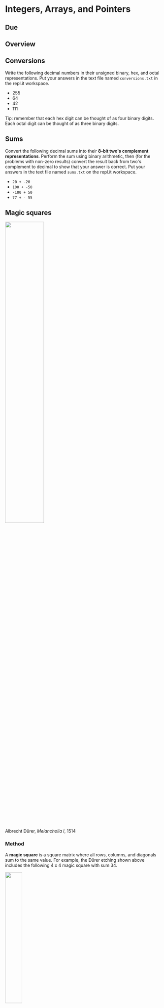 # Integers, Arrays, and Pointers

## Due

## Overview

## Conversions

Write the following decimal numbers in their unsigned binary, hex, and octal representations. Put your answers in the text file named `conversions.txt` in
the repl.it workspace.

- 255
- 64
- 42
- 111

Tip: remember that each hex digit can be thought of as four binary digits. Each octal digit can be thought of as three binary digits.

## Sums

Convert the following decimal sums into their **8-bit two's complement representations**. Perform the sum using binary arithmetic, then
(for the problems with non-zero results) convert the result back from two's complement to decimal to show that your answer is correct. Put your
answers in the text file named `sums.txt` on the repl.it workspace.

- `20 + -20`
- `100 + -50`
- `-100 + 50`
- `77 + - 55`


## Magic squares

<img src="https://upload.wikimedia.org/wikipedia/commons/thumb/1/18/D%C3%BCrer_Melancholia_I.jpg/1280px-D%C3%BCrer_Melancholia_I.jpg" width="50%" />

Albrecht Dürer, *Melancholia I*, 1514

### Method

A **magic square** is a square matrix where all rows, columns, and diagonals sum to the same value. For example, the Dürer etching shown above includes the following 4 x 4 magic square with sum 34.

<img src="https://upload.wikimedia.org/wikipedia/commons/7/7e/Albrecht_D%C3%BCrer_-_Melencolia_I_%28detail%29.jpg" width="33%" />

There are a number of methods, some of ancient origin, for generating magic squares. [The Wikipedia article has extensive information](https://en.wikipedia.org/wiki/Magic_square). The most well-known is called the **Siamese method**. It was brought to Europe by the French diplomat
Simon de la Loubère in 1688 who learned of it during his trip as an ambassador to the Kingdom of Siam. The method probably originated in India; 
De la Loubère returned from Siam with documents describing other aspects of Indian science, including some of the first information on Indian
astronomy ever brought to Europe. Again, [Wikipedia has you
covered](https://en.wikipedia.org/wiki/Siamese_method) if you want more details.

The Siamese method generates an *n* x *n* magic square where *n* is odd. By default, the square is filled with the numbers from 1 to *n*<sup>2</sup>.

The method proceeds as follows:

1. Initialize the empty *n* x *n* square.

2. Start in the center of the top row and place a 1 there.

3. Move **up and to the right** to find the next square to fill. If moving up and to the right moves you off of the grid, wrap around to the other side.

4. If moving up and to the right would cause you to land on a square that is already occupied, move down by one square instead of moving up and right.

5. Continue this process, placing the numbers in sequential order until the entire square is filled.

Here is the illustration of the 3 x 3 square:

<img src="https://upload.wikimedia.org/wikipedia/commons/7/77/SiameseMethod.gif" width="33%" />

Here is an explanation of the first five steps:

1. Place a 1 in the center of the top row.

2. Move up and to the right, wrapping around to the bottom to place 2 in the lower-right square.

3. Move up and to the right, wrapping around to the left side to place 3 in the middle-left position.

4. Moving up and to the right from the 3 square would land on the 1 square, so move down one square instead and place 4 in the bottom left square.

5. Move up and right from the 4 square to place 5 in the center position.

And so forth.

### Code

Write a program called `magic.c` that uses a 2-D array to implement the Siamese method for constructing magic squares.

- Use `scanf` to read the value of *n* from the terminal. If *n* is not odd, exit the program immediately.

- Initialize an *n* by *n* 2-D array of `int` values.

- Loop through the values 1 to *n*<sup>2</sup>, placing each in the appropriate position according to the magic square rules. Always start in the center of the top row.

Wrapping around the square while moving up and right is relatively easy. The following pseudocode uses two variables, `row` and `col` to keep track of the next position to fill. The steps calculate the next position that would be obtained by moving up and right (wrapping around if necessary), then either place the next value there, or move down if the up-and-right position is occupied.

```
int row = 0;
int col = n / 2;

for (int i = 1; i <= n * n; i++) {

  // Calculate the position that would be found if we moved up
  // and right, wrapping around if necessary

  // Check if that square is occupied
  
  // If it's not, put the current value of i there and
  // update row and col to the new position
  
  // If it is occupied, move down instead, put the current
  // value of i there, and update row and col
  
}
```

### Treblecross

**Treblecross** is a one-dimensional tic-tac-toe variant. Both players take turns marking X's on a line of *n* squares. The object is to be the first player
to complete a grouping of three X's:

<img src="https://upload.wikimedia.org/wikipedia/commons/thumb/b/b4/Treblecross.svg/440px-Treblecross.svg.png" width="20%" />

Implement a C program to play Treblecross. Your program should

- Prompt for the size of the playing array using `scanf`
- Quit if the input value is negative.
- Allocate an appropriately sized 1-D array of `char`.
- Print the board and read input on each turn. You can decide how to print the board, but make it legible.
- Successfully alternate between the two players.
- Detect the winning condition and declare the appropriate player the winner.

The easiest way to check for a win is to loop over the array and check if `a[i]`, `a[i + 1]`, and `a[i + 2]` are all X's.

```
if (a[i] == 'X' && a[i + 1] == 'X' && a[i + 2] == 'X') {
  // Winner, winner, chicken dinner
}
```

But pay attention to the end of the array!


